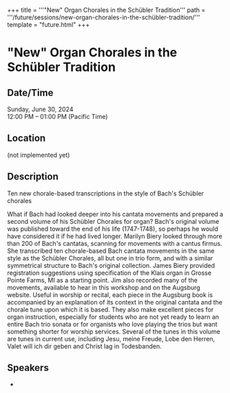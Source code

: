 +++
title = '''"New" Organ Chorales in the Schübler Tradition'''
path = '''/future/sessions/new-organ-chorales-in-the-schübler-tradition/'''
template = "future.html"
+++

<h1>"New" Organ Chorales in the Schübler Tradition</h1>
<h2>Date/Time</h2>
<p>Sunday, June 30, 2024<br>
12:00 PM – 01:00 PM (Pacific Time)</p>
<h2>Location</h2>
(not implemented yet)
<h2>Description</h2>
Ten new chorale-based transcriptions in the style of Bach's Schübler chorales 

What if Bach had looked deeper into his cantata movements and prepared a second volume of his Schübler Chorales for organ? Bach's original volume was published toward the end of his life (1747-1748), so perhaps he would have considered it if he had lived longer. Marilyn Biery looked through more than 200 of Bach's cantatas, scanning for movements with a cantus firmus. She transcribed ten chorale-based Bach cantata movements in the same style as the Schübler Chorales, all but one in trio form, and with a similar symmetrical structure to Bach's original collection. James Biery provided registration suggestions using specification of the Klais organ in Grosse Pointe Farms, MI as a starting point. Jim also recorded many of the movements, available to hear in this workshop and on the Augsburg website. Useful in worship or recital, each piece in the Augsburg book is accompanied by an explanation of its context in the original cantata and the chorale tune upon which it is based. They also make excellent pieces for organ instruction, especially for students who are not yet ready to learn an entire Bach trio sonata or for organists who love playing the trios but want something shorter for worship services. Several of the tunes in this volume are tunes in current use, including Jesu, meine Freude, Lobe den Herren, Valet will ich dir geben and Christ lag in Todesbanden.
<h2>Speakers</h2>
<ul><li><bound method Speaker.link of Speaker(data=SpeakerData(presenter_at=['261B39D1-A6D4-479C-A08F-6FE6757D44E4'], speaker_biography='Marilyn Perkins Biery is an organist, conductor, composer, hymn writer, and keyboard acquisitions editor for Augsburg Fortress of Minneapolis, Minnesota.  Her hymn texts, choral and organ compositions are published by GIA, MorningStar, Augsburg Fortress, and Concordia. She has served as interim music director for several downtown Detroit churches, including Fort Street Presbyterian Church. Before moving to Michigan with her husband, James Biery, in 2010, Marilyn was Associate Director of Music at the Cathedral of St. Paul in St. Paul, Minnesota. The Bierys also lived in Connecticut, where Marilyn was Director of Music Ministries at First Church of Christ (Center Church) in downtown Hartford. Marilyn holds Bachelor and Master of Music degrees in organ performance from Northwestern University—she entered the doctoral program in choral conducting at the University of Connecticut before they moved to Minnesota, and she finished her Doctor of Musical Arts degree in organ performance from the University of Minnesota. Her organ performances have been broadcast numerous times over Pipedreams. She and Jim live in Grosse Pointe Farms—Jim is Minister of Music and Organist at Grosse Pointe Memorial Church. Marilyn is currently serving as the Bridge Director of Music Ministry at Kirk in the Hills in Bloomfield Hills, MI. Their daughter, Laura, is a litigation attorney at Honigman in Detroit.', speaker_display_name='Marilyn Perkins Biery', speaker_first_name='Marilyn Perkins', speaker_last_name='Biery', speaker_stub='C839CBE1-3242-4730-BE5B-18BE78FE2B50', speaker_title='', updated_date=datetime.date(2023, 9, 4)), updated=False, deleted=False)></li>

